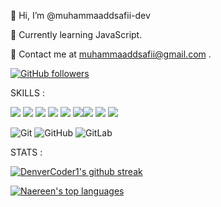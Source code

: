  👋 Hi, I’m @muhammaaddsafii-dev

 🧠 Currently learning JavaScript.
 
 📩 Contact me at muhammaaddsafii@gmail.com .
 
 [![GitHub followers](https://img.shields.io/github/followers/Naereen.svg?style=social&label=Follow&maxAge=2592000)](https://github.com/muhammaaddsafii-dev?tab=followers)
 
 SKILLS :

 <img src="https://img.shields.io/badge/HTML5-E34F26?style=for-the-badge&logo=html5&logoColor=white" /> <img src="https://img.shields.io/badge/CSS3-1572B6?style=for-the-badge&logo=css3&logoColor=white" /> <img src="https://img.shields.io/badge/Bootstrap-563D7C?style=for-the-badge&logo=bootstrap&logoColor=white" /> <img src="https://img.shields.io/badge/PHP-777BB4?style=for-the-badge&logo=php&logoColor=white" /> <img src="https://img.shields.io/badge/JavaScript-323330?style=for-the-badge&logo=javascript&logoColor=F7DF1E" /> <img src="tps://img.shields.io/badge/PHP-777BB4?style=for-the-badge&logo=php&logoColor=white" /><img src="https://img.shields.io/badge/Laravel-FF2D20?style=for-the-badge&logo=laravel&logoColor=white" /> <img src="https://img.shields.io/badge/MySQL-005C84?style=for-the-badge&logo=mysql&logoColor=white" /> <img src="https://img.shields.io/badge/Wordpress-21759B?style=for-the-badge&logo=wordpress&logoColor=white" /> 


![Git](https://img.shields.io/badge/git-%23F05033.svg?style=for-the-badge&logo=git&logoColor=white) ![GitHub](https://img.shields.io/badge/github-%23121011.svg?style=for-the-badge&logo=github&logoColor=white) ![GitLab](https://img.shields.io/badge/gitlab-%23181717.svg?style=for-the-badge&logo=gitlab&logoColor=white)

STATS :



[![DenverCoder1's github streak](https://github-readme-streak-stats.herokuapp.com/?user=muhammaaddsafii-dev&theme=blue-green)](https://github.com/muhammaaddsafii-dev/github-readme-streak-stats)

[![Naereen's top languages](https://github-readme-stats.vercel.app/api/top-langs/?username=muhammaaddsafii-dev&theme=blue-green)](https://github.com/muhammaaddsafii-dev/github-readme-stats)
<!---
muhammaaddsafii-dev/muhammaaddsafii-dev is a ✨ special ✨ repository because its `README.md` (this file) appears on your GitHub profile.
You can click the Preview link to take a look at your changes.
--->


